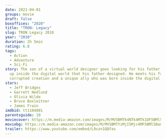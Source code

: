 ```yaml
---
date: 2021-04-01
groups: movie
draft: false
boxoffices: "2020"
title: "TRON: Legacy"
slug: TRON Legacy 2010
year: "2010"
duration: 2h 5min
rating: 6.8
tags:
  - Action
  - Adventure
  - Sci-Fi
story: The son of a virtual world designer goes looking for his father and ends
  up inside the digital world that his father designed. He meets his father's
  corrupted creation and a unique ally who was born inside the digital world.
stars:
  - Jeff Bridges
  - Garrett Hedlund
  - Olivia Wilde
  - Bruce Boxleitner
  - James Frain
imdbid: tt1104001
parentsguide: 10
moviecover: https://m.media-amazon.com/images/M/MV5BMTk4NTk4MTk1OF5BMl5BanBnXkFtZTcwNTE2MDIwNA@@._V1_FMjpg_UY863_.jpg
moviebg: https://m.media-amazon.com/images/M/MV5BMTYzMjI5Mjc4MF5BMl5BanBnXkFtZTcwNTUzNjM4NA@@._V1_FMjpg_UX1280_.jpg
trailer: https://www.youtube.com/embed/L9szn1QQfas
---
```

